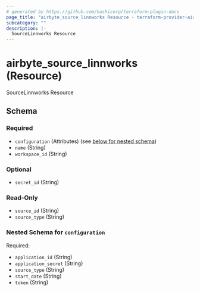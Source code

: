 ```yaml
---
# generated by https://github.com/hashicorp/terraform-plugin-docs
page_title: "airbyte_source_linnworks Resource - terraform-provider-airbyte-new"
subcategory: ""
description: |-
  SourceLinnworks Resource
---
```


# airbyte_source_linnworks (Resource)

SourceLinnworks Resource



<!-- schema generated by tfplugindocs -->
## Schema

### Required

- `configuration` (Attributes) (see [below for nested schema](#nestedatt--configuration))
- `name` (String)
- `workspace_id` (String)

### Optional

- `secret_id` (String)

### Read-Only

- `source_id` (String)
- `source_type` (String)

<a id="nestedatt--configuration"></a>
### Nested Schema for `configuration`

Required:

- `application_id` (String)
- `application_secret` (String)
- `source_type` (String)
- `start_date` (String)
- `token` (String)



